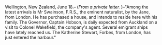 Wellington, New Zealand, June 18.– (*From a private letter.* )–"Among the latest arrivals is Mr Swainson, F.R.S., the eminent naturalist, by the Jane, from London. He has purchased a house, and intends to reside here with his family. The Governor, Captain Hobson, is daily expected from Auckland on a visit to Colonel Wakefield, the company's agent. Several emigrant ships have lately reached us. The Katherine Stewart, Forbes, from London, has just entered the harbour."